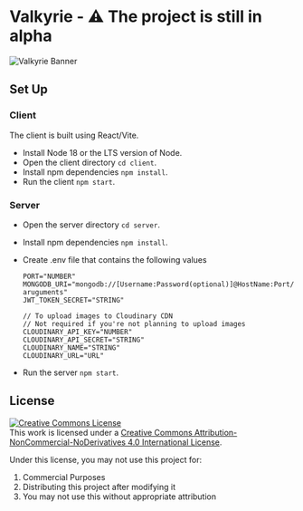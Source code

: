 # Valkyrie - ⚠️ The project is still in alpha
![Valkyrie Banner](assets/valk_banner.png?raw=true "Valkyrie Banner")

## Set Up
### Client
The client is built using React/Vite.
  - Install Node 18 or the LTS version of Node.
  - Open the client directory `cd client`.
  - Install npm dependencies `npm install`.
  - Run the client `npm start`.
  
### Server
  - Open the server directory `cd server`.
  - Install npm dependencies `npm install`.
  - Create .env file that contains the following values
  
        PORT="NUMBER"
        MONGODB_URI="mongodb://[Username:Password(optional)]@HostName:Port/?aruguments"
        JWT_TOKEN_SECRET="STRING"
        
        // To upload images to Cloudinary CDN
        // Not required if you're not planning to upload images
        CLOUDINARY_API_KEY="NUMBER"
        CLOUDINARY_API_SECRET="STRING"
        CLOUDINARY_NAME="STRING"
        CLOUDINARY_URL="URL"

  - Run the server `npm start`.

## License

<a rel="license" href="http://creativecommons.org/licenses/by-nc-nd/4.0/"><img alt="Creative Commons License" style="border-width:0" src="https://i.creativecommons.org/l/by-nc-nd/4.0/88x31.png" /></a><br />This work is licensed under a <a rel="license" href="http://creativecommons.org/licenses/by-nc-nd/4.0/">Creative Commons Attribution-NonCommercial-NoDerivatives 4.0 International License</a>.

Under this license, you may not use this project for:

1. Commercial Purposes
2. Distributing this project after modifying it
3. You may not use this without appropriate attribution
